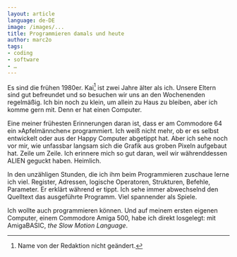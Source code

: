 ```yaml
---
layout: article
language: de-DE
image: /images/...
title: Programmieren damals und heute
author: marc2o
tags:
- coding
- software
- …
---
```


Es sind die frühen 1980er. Kai[^1] ist zwei Jahre älter als ich. Unsere Eltern sind gut befreundet und so besuchen wir uns an den Wochenenden regelmäßig. Ich bin noch zu klein, um allein zu Haus zu bleiben, aber ich komme gern mit. Denn er hat einen Computer.

<!-- more -->

Eine meiner frühesten Erinnerungen daran ist, dass er am Commodore 64 ein »Apfelmännchen« programmiert. Ich weiß nicht mehr, ob er es selbst entwickelt oder aus der Happy Computer abgetippt hat. Aber ich sehe noch vor mir, wie unfassbar langsam sich die Grafik aus groben Pixeln aufgebaut hat. Zeile um Zeile. Ich erinnere mich so gut daran, weil wir währenddessen ALIEN geguckt haben. Heimlich.

In den unzähligen Stunden, die ich ihm beim Programmieren zuschaue lerne ich viel. Register, Adressen, logische Operatoren, Strukturen, Befehle, Parameter. Er erklärt während er tippt. Ich sehe immer abwechselnd den Quelltext das ausgeführte Programm. Viel spannender als Spiele.

Ich wollte auch programmieren können. Und auf meinem ersten eigenen Computer, einem Commodore Amiga 500, habe ich direkt losgelegt: mit AmigaBASIC, _the Slow Motion Language_.

[^1]: Name von der Redaktion nicht geändert.
